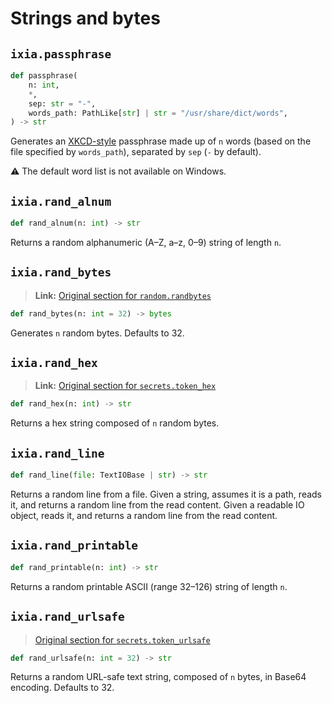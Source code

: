 # Strings and bytes

## `ixia.passphrase`

```py
def passphrase(
    n: int,
    *,
    sep: str = "-",
    words_path: PathLike[str] | str = "/usr/share/dict/words",
) -> str
```

Generates an [XKCD-style](https://xkcd.com/936/) passphrase made up of `n` words
(based on the file specified by `words_path`), separated by `sep` (`-` by
default).

⚠️ The default word list is not available on Windows.


## `ixia.rand_alnum`

```py
def rand_alnum(n: int) -> str
```

Returns a random alphanumeric (A–Z, a–z, 0–9) string of length `n`.


## `ixia.rand_bytes`

> **Link:** [Original section for `random.randbytes`](https://docs.python.org/3/library/random.html#random.randbytes)

```py
def rand_bytes(n: int = 32) -> bytes
```

Generates `n` random bytes. Defaults to 32.


## `ixia.rand_hex`

> **Link:** [Original section for `secrets.token_hex`](https://docs.python.org/3/library/secrets.html#secrets.token_hex)

```py
def rand_hex(n: int) -> str
```

Returns a hex string composed of `n` random bytes.


## `ixia.rand_line`

```py
def rand_line(file: TextIOBase | str) -> str
```
Returns a random line from a file. Given a string, assumes it is
a path, reads it, and returns a random line from the read content.
Given a readable IO object, reads it,
and returns a random line from the read content.


## `ixia.rand_printable`

```py
def rand_printable(n: int) -> str
```

Returns a random printable ASCII (range 32–126) string of length `n`.


## `ixia.rand_urlsafe`

> [Original section for `secrets.token_urlsafe`](https://docs.python.org/3/library/secrets.html#secrets.token_urlsafe)

```py
def rand_urlsafe(n: int = 32) -> str
```

Returns a random URL-safe text string, composed of `n` bytes, in Base64
encoding. Defaults to 32.
